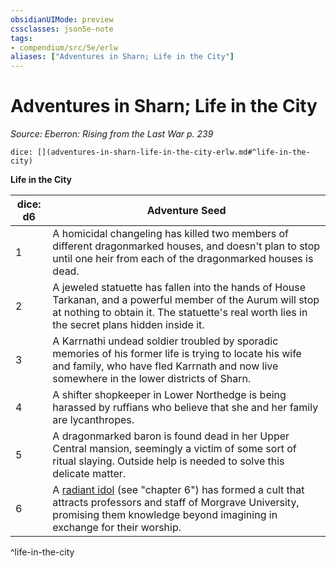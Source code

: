 ```yaml
---
obsidianUIMode: preview
cssclasses: json5e-note
tags:
- compendium/src/5e/erlw
aliases: ["Adventures in Sharn; Life in the City"]
---
```

# Adventures in Sharn; Life in the City
*Source: Eberron: Rising from the Last War p. 239* 

`dice: [](adventures-in-sharn-life-in-the-city-erlw.md#^life-in-the-city)`

**Life in the City**

| dice: d6 | Adventure Seed |
|----------|----------------|
| 1 | A homicidal changeling has killed two members of different dragonmarked houses, and doesn't plan to stop until one heir from each of the dragonmarked houses is dead. |
| 2 | A jeweled statuette has fallen into the hands of House Tarkanan, and a powerful member of the Aurum will stop at nothing to obtain it. The statuette's real worth lies in the secret plans hidden inside it. |
| 3 | A Karrnathi undead soldier troubled by sporadic memories of his former life is trying to locate his wife and family, who have fled Karrnath and now live somewhere in the lower districts of Sharn. |
| 4 | A shifter shopkeeper in Lower Northedge is being harassed by ruffians who believe that she and her family are lycanthropes. |
| 5 | A dragonmarked baron is found dead in her Upper Central mansion, seemingly a victim of some sort of ritual slaying. Outside help is needed to solve this delicate matter. |
| 6 | A [radiant idol](compendium/bestiary/celestial/radiant-idol-erlw.md) (see "chapter 6") has formed a cult that attracts professors and staff of Morgrave University, promising them knowledge beyond imagining in exchange for their worship. |
^life-in-the-city